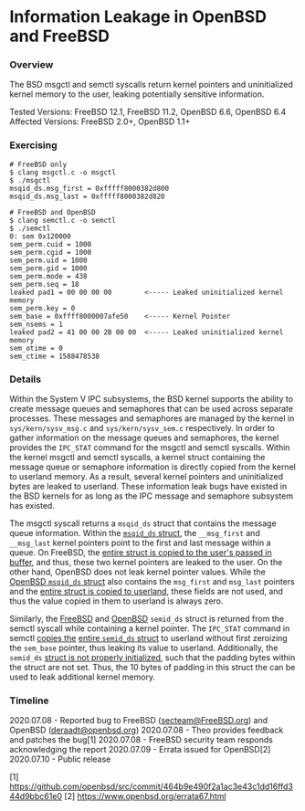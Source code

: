 # Information Leakage in OpenBSD and FreeBSD

### Overview
The BSD msgctl and semctl syscalls return kernel pointers and uninitialized
kernel memory to the user, leaking potentially sensitive information.

Tested Versions: FreeBSD 12.1, FreeBSD 11.2, OpenBSD 6.6, OpenBSD 6.4
Affected Versions: FreeBSD 2.0+, OpenBSD 1.1+

### Exercising
```
# FreeBSD only
$ clang msgctl.c -o msgctl
$ ./msgctl
msqid_ds.msg_first = 0xfffff8000382d800
msqid_ds.msg_last = 0xfffff8000382d820

# FreeBSD and OpenBSD
$ clang semctl.c -o semctl
$ ./semctl
0: sem 0x120000
sem_perm.cuid = 1000
sem_perm.cgid = 1000
sem_perm.uid = 1000
sem_perm.gid = 1000
sem_perm.mode = 438
sem_perm.seq = 18
leaked pad1 = 00 00 00 00        <----- Leaked uninitialized kernel memory
sem_perm.key = 0
sem_base = 0xffff8000007afe50    <----- Kernel Pointer
sem_nsems = 1
leaked pad2 = 41 00 00 2B 00 00  <----- Leaked uninitialized kernel memory
sem_otime = 0
sem_ctime = 1588478538
```

### Details
Within the System V IPC subsystems, the BSD kernel supports the ability to
create message queues and semaphores that can be used across separate processes.
These messages and semaphores are managed by the kernel in `sys/kern/sysv_msg.c`
and `sys/kern/sysv_sem.c` respectively. In order to gather information on the
message queues and semaphores, the kernel provides the `IPC_STAT` command for
the msgctl and semctl syscalls. Within the kernel msgctl and semctl syscalls, a
kernel struct containing the message queue or semaphore information is directly
copied from the kernel to userland memory. As a result, several kernel pointers
and uninitialized bytes are leaked to userland. These information leak bugs have
existed in the BSD kernels for as long as the IPC message and semaphore
subsystem has existed.

The msgctl syscall returns a `msqid_ds` struct that contains the message queue
information. Within the
[`msqid_ds` struct](https://github.com/freebsd/freebsd/blob/dc28a074e/sys/sys/msg.h#L90),
the `__msg_first` and `__msg_last` kernel pointers point to the first and last
message within a queue. On FreeBSD, the [entire struct is copied to the user's
passed in
buffer](https://github.com/freebsd/freebsd/blob/dc28a074e/sys/kern/sysv_msg.c#L494),
and thus, these two kernel pointers are leaked to the user. On the other
hand, OpenBSD does not leak kernel pointer values. While the [OpenBSD `msqid_ds`
struct](https://github.com/openbsd/src/blob/155713db747/sys/sys/msg.h#L35) also
contains the `msg_first` and `msg_last` pointers and the [entire struct is 
copied to userland](https://github.com/openbsd/src/blob/155713db747/sys/kern/sysv_msg.c#L177),
these fields are not used, and thus the value copied in them to userland is
always zero. 

Similarly, the
[FreeBSD](https://github.com/freebsd/freebsd/blob/dc28a074e/sys/sys/sem.h#L49)
and [OpenBSD](https://github.com/openbsd/src/blob/155713db747/sys/sys/sem.h#L53)
`semid_ds` struct is returned from the semctl syscall while containing a kernel
pointer. The `IPC_STAT` command in semctl [copies
the](https://github.com/freebsd/freebsd/blob/dc28a074e/sys/kern/sysv_sem.c#L684)
[entire `semid_ds` struct](https://github.com/openbsd/src/blob/155713db747/sys/kern/sysv_sem.c#L302)
to userland without first zeroizing the `sem_base` pointer, thus leaking its
value to userland. Additionally, the `semid_ds` [struct is not properly
initialized](https://github.com/openbsd/src/blob/155713db747/sys/kern/sysv_sem.c#L471),
such that the padding bytes within the struct are not set. Thus, the 10 bytes of
padding in this struct the can be used to leak additional kernel memory.

### Timeline
2020.07.08 - Reported bug to FreeBSD (secteam@FreeBSD.org) and OpenBSD (deraadt@openbsd.org)
2020.07.08 - Theo provides feedback and patches the bug[1]
2020.07.08 - FreeBSD security team responds acknowledging the report
2020.07.09 - Errata issued for OpenBSD[2]
2020.07.10 - Public release

[1] https://github.com/openbsd/src/commit/464b9e490f2a1ac3e43c1dd16ffd344d9bbc61e0
[2] https://www.openbsd.org/errata67.html
